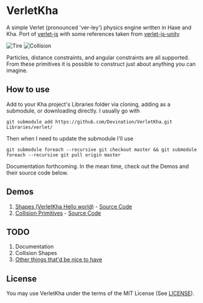 # VerletKha
A simple Verlet (pronounced 'ver-ley') physics engine written in Haxe and Kha. Port of [verlet-js](http://subprotocol.com/system/introducing-verlet-js.html) with some references taken from [verlet-js-unity](https://github.com/Magd3v/verlet-js-unity)

![Tire](https://lh4.googleusercontent.com/-4WirsEC5qfc/VxRRD9JEs0I/AAAAAAAAB0g/gzPgE0SglS0K7cKToBCsDB73RedfQivcwCL0B/w350-h282-no/VerletTire.gif) ![Collision](https://1.bp.blogspot.com/-sZOCXiklNMA/VxXvK8lH5-I/AAAAAAAAB2o/6u0v4LKl5vwVSx9PfaqZMOi_H24XTrPJgCLcB/s320/CircleCollision.gif)

Particles, distance constraints, and angular constraints are all supported. From these primitives it is possible to construct just about anything you can imagine.

How to use
--------
Add to your Kha project's Libraries folder via cloning, adding as a submodule, or downloading directly. I usually go with 
```
git submodule add https://github.com/Devination/VerletKha.git Libraries/verlet/
``` 
Then when I need to update the submodule I'll use
```
git submodule foreach --recursive git checkout master && git submodule foreach --recursive git pull origin master
``` 
Documentation forthcoming. In the mean time, check out the Demos and their source code below.

Demos
--------
1. [Shapes (VerletKha Hello world)](http://www.devination.com/p/verletkha-shapes.html) - [Source Code](https://github.com/Devination/VerletKha-Examples/tree/master/Shapes)
2. [Collision Primitives](http://www.devination.com/2016/04/verletkha-collision-primitives.html) - [Source Code](https://github.com/Devination/VerletKha-Examples/tree/master/Collision)

TODO
-------
1. Documentation
2. Collision Shapes
3. [Other things that'd be nice to have](https://trello.com/b/Uh63UCJi/verletkha)

License
-------
You may use VerletKha under the terms of the MIT License (See [LICENSE](LICENSE)).
